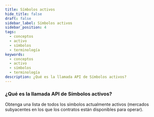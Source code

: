 ```yaml
---
title: Símbolos activos
hide_title: false
draft: false
sidebar_label: Símbolos activos
sidebar_position: 4
tags:
  - conceptos
  - activo
  - símbolos
  - terminología
keywords:
  - conceptos
  - activo
  - símbolos
  - terminología
description: ¿Qué es la llamada API de Símbolos activos?
---
```


### ¿Qué es la llamada API de Símbolos activos?

Obtenga una lista de todos los símbolos actualmente activos (mercados subyacentes en los que los contratos están disponibles para operar).
